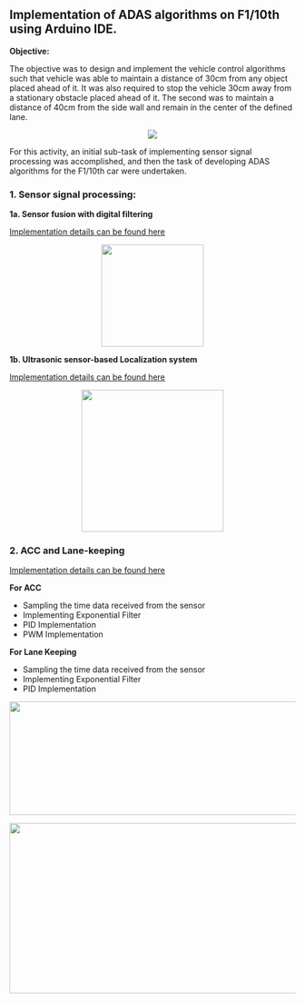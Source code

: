 ## Implementation of ADAS algorithms on F1/10th using Arduino IDE.

**Objective:**

The objective was to design and implement the vehicle control algorithms such that vehicle was able to maintain a distance of 30cm from any object placed ahead of it. It was also required to stop the vehicle 30cm away from a stationary obstacle placed ahead of it. The second was to maintain a distance of 40cm from the side wall and remain in the center of the defined lane.

<p align = "center">
<img src="https://github.com/prateeks97/ADAS_Algorrithms_on_F1_10th/blob/master/Adaptive%20Cruise%20Control%20and%20Autonomous%20Lane%20Keeping/images/acc_lane_keeping.gif" />
</p>

For this activity, an initial sub-task of implementing sensor signal processing was accomplished, and then the task of developing ADAS algorithms for the F1/10th car were undertaken.

### 1. Sensor signal processing:

**1a. Sensor fusion with digital filtering**

[Implementation details can be found here](https://github.com/shorane/ADAS_Algorithms_on_F1_10th/tree/master/Sensor%20Signal%20Processing/Sensor%20Fusion%20and%20Calibration)

<p align = "center">
<img src="https://github.com/prateeks97/ADAS_Algorrithms_on_F1_10th/blob/master/Sensor%20Signal%20Processing/Sensor%20Fusion%20and%20Calibration/images/kalman_filter_sensor_fusion_logic.png" height="180"  />
</p>

**1b. Ultrasonic sensor-based Localization system**

[Implementation details can be found here](https://github.com/shorane/ADAS_Algorithms_on_F1_10th/tree/master/Sensor%20Signal%20Processing/Ultrasound%20based%20Localization%20System)

<p align = "center">
<img src="https://github.com/prateeks97/ADAS_Algorrithms_on_F1_10th/blob/master/Sensor%20Signal%20Processing/Ultrasound%20based%20Localization%20System/images/kalman_filter_logic.png"  height="250"  />
</p>

### 2. ACC and Lane-keeping
[Implementation details can be found here](https://github.com/shorane/ADAS_Algorithms_on_F1_10th/tree/master/Adaptive%20Cruise%20Control%20and%20Autonomous%20Lane%20Keeping)

**For ACC**
 - Sampling the time data received from the sensor
 - Implementing Exponential Filter
 - PID Implementation
 - PWM Implementation

**For Lane Keeping**
 - Sampling the time data received from the sensor
 - Implementing Exponential Filter
 - PID Implementation
 
<p align = "center">
<img src="https://github.com/prateeks97/ADAS_Algorrithms_on_F1_10th/blob/master/Adaptive%20Cruise%20Control%20and%20Autonomous%20Lane%20Keeping/images/lane_keeping_logic.png"  width="700"  height="200"  />
</p>

<p align = "center">
<img src="https://github.com/prateeks97/ADAS_Algorrithms_on_F1_10th/blob/master/Adaptive%20Cruise%20Control%20and%20Autonomous%20Lane%20Keeping/images/hardware.png"  width="700"  height="300"  />
</p>
